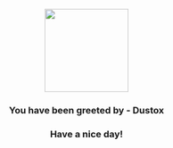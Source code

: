 <p align="center">
            <img src="https://raw.githubusercontent.com/PokeAPI/sprites/master/sprites/pokemon/269.png" width="150" height="150">
          </p>
          <h3 align="center">You have been greeted by - <b>Dustox</b></h3>
          <h3 align="center">Have a nice day!</h3>
        